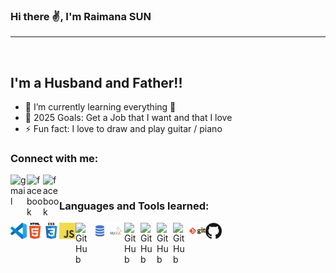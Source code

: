   ### Hi there ✌️, I'm Raimana SUN
  ---
  </br>

  ## I'm a Husband and Father!!


  - 🌱 I’m currently learning everything 🤣
  - 🥅 2025 Goals: Get a Job that I want and that I love
  - ⚡ Fun fact: I love to draw and play guitar / piano

  ### Connect with me:

  [<img align="left" alt="gmail" width="26px" src="https://cdn2.iconfinder.com/data/icons/social-icons-circular-color/512/gmail-128.png"/>][email]
  [<img align="left" alt="facebook" width="26px" src="https://cdn2.iconfinder.com/data/icons/social-media-2285/512/1_Facebook_colored_svg_copy-512.png" href="https://www.facebook.com/raimana.sun"/>][facebook]
  [<img align="left" alt="facebook" width="26px" src="https://cdn1.iconfinder.com/data/icons/logotypes/32/circle-linkedin-128.png"/>][linkedin]


  <br />

  ### Languages and Tools learned:

  <img align="left" alt="Visual Studio Code" width="26px" src="https://raw.githubusercontent.com/github/explore/80688e429a7d4ef2fca1e82350fe8e3517d3494d/topics/visual-studio-code/visual-studio-code.png" />
  <img align="left" alt="HTML5" width="26px" src="https://raw.githubusercontent.com/github/explore/80688e429a7d4ef2fca1e82350fe8e3517d3494d/topics/html/html.png" />
  <img align="left" alt="CSS3" width="26px" src="https://raw.githubusercontent.com/github/explore/80688e429a7d4ef2fca1e82350fe8e3517d3494d/topics/css/css.png" />
  <img align="left" alt="JavaScript" width="26px" src="https://raw.githubusercontent.com/github/explore/80688e429a7d4ef2fca1e82350fe8e3517d3494d/topics/javascript/javascript.png" />
  <img align="left" alt="GitHub" width="26px" src="https://cdn2.iconfinder.com/data/icons/designer-skills/128/code-programming-php-software-develop-command-language-128.png" />
  <img align="left" alt="SQL" width="26px" src="https://raw.githubusercontent.com/github/explore/80688e429a7d4ef2fca1e82350fe8e3517d3494d/topics/sql/sql.png" />
  <img align="left" alt="MySQL" width="26px" src="https://raw.githubusercontent.com/github/explore/80688e429a7d4ef2fca1e82350fe8e3517d3494d/topics/mysql/mysql.png" />
  <img align="left" alt="GitHub" width="26px" src="https://cdn3.iconfinder.com/data/icons/logos-and-brands-adobe/512/267_Python-128.png" />
  <img align="left" alt="GitHub" width="26px" src="https://cdn4.iconfinder.com/data/icons/logos-brands-in-colors/404/c_logo-128.png" />
  <img align="left" alt="GitHub" width="26px" src="https://cdn3.iconfinder.com/data/icons/logos-brands-3/24/logo_brand_brands_logos_linux-128.png" />
  <img align="left" alt="GitHub" width="26px" src="https://img.icons8.com/color/344/kali-linux.png" />
  <img align="left" alt="Git" width="26px" src="https://raw.githubusercontent.com/github/explore/80688e429a7d4ef2fca1e82350fe8e3517d3494d/topics/git/git.png" />
  <img align="left" alt="GitHub" width="26px" src="https://raw.githubusercontent.com/github/explore/78df643247d429f6cc873026c0622819ad797942/topics/github/github.png" />

  </details>

  [email]: raimana.sun@gmail.com
  [facebook]: https://www.facebook.com/raimana.sun/
  [linkedin]: https://www.linkedin.com/in/raimana-sun-62499b176
